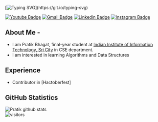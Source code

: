 <!--
**PRATIK BHAGAT/PRATIK BHAGAT** is a ✨ _special_ ✨ repository because its `README.md` (this file) appears on your GitHub profile.

Here are some ideas to get you started:

- 🔭 I’m currently working on ...
- 🌱 I’m currently learning ...
- 👯 I’m looking to collaborate on ...
- 🤔 I’m looking for help with ...
- 💬 Ask me about ...
- 📫 How to reach me: ...
- 😄 Pronouns: ...
- ⚡ Fun fact: ...
-->

[![Typing SVG](https://readme-typing-svg.herokuapp.com?color=47ADB3&vCenter=true&width=540&height=46&lines=Welcome+to+Pratik+Bhagat%27s+GitHub+Profile...)](https://git.io/typing-svg)

[![Youtube Badge](https://img.shields.io/badge/-Code%20With%20Pratik-ff0000?style=square&logo=YouTube&logoColor=white&link=https://www.youtube.com/channel/UCBRewejO-I8a4jkygbGnIkQ)](https://www.youtube.com/channel/UCBRewejO-I8a4jkygbGnIkQ)
[![Gmail Badge](https://img.shields.io/badge/-pratikbhagat2707@gmail.com-c14438?style=square&logo=Gmail&logoColor=white&link=mailto:pratikbhagat2707@gmail.com)](mailto:pratikbhagat2707@gmail.com)
[![Linkedin Badge](https://img.shields.io/badge/-Pratik%20Bhagat-blue?style=square&logo=Linkedin&logoColor=white&link=https://www.linkedin.com/in/pratik-bhagat-b57897214/)](https://www.linkedin.com/in/pratik-bhagat-b57897214/)
[![Instagram Badge](https://img.shields.io/badge/-pratikbhagat490-fd3958?style=square&logo=Instagram&logoColor=white&link=https://www.instagram.com/pratikbhagat490/)](https://www.instagram.com/pratikbhagat490/)
## About Me -
- I am Pratik Bhagat, final-year student at [Indian Institute of Information Technology, Sri City](http://www.iiits.ac.in/) in CSE department.
- I am interested in learning Algorithms and Data Structures

## Experience
- Contributor in [Hactoberfest]


## GitHub Statistics
![Pratik github stats](https://github-readme-stats.vercel.app/api?username=pratik-2707&show_icons=true&hide_border=true)
<br>
![visitors](https://visitor-badge.laobi.icu/badge?page_id=pratik-2707.pratik-2707)
